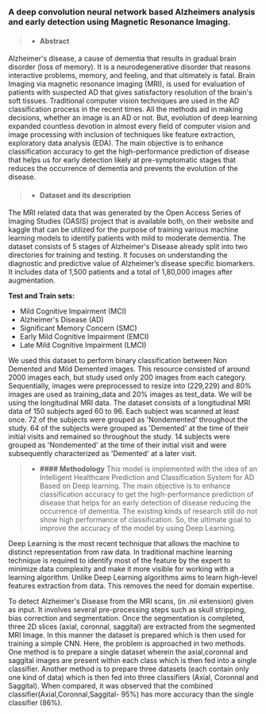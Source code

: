 ### A deep convolution neural network based Alzheimers analysis and early detection using Magnetic Resonance Imaging.

>* #### **Abstract**
Alzheimer's disease, a cause of dementia that results in gradual brain disorder (loss of memory). It is a neurodegenerative disorder that reasons interactive problems, memory, and feeling, and that ultimately is fatal.  Brain Imaging via magnetic resonance imaging (MRI), is used for evaluation of patients with suspected AD that gives satisfactory resolution of the brain's soft tissues. Traditional computer vision techniques are used in the AD classification process in the recent times. All the methods aid in making decisions, whether an image is an AD or not. But, evolution of deep learning expanded countless devotion in almost every field of computer vision and image processing with inclusion of techniques like feature extraction, exploratory data analysis (EDA).
The main objective is to enhance classification accuracy to get the high-performance prediction of disease that helps us for early detection likely at pre-symptomatic stages that  reduces the occurrence of dementia and prevents the evolution of the disease.


>* #### **Dataset and its description**
The MRI related data that was generated by the Open Access Series of Imaging Studies (OASIS) project that is available both, on their website and kaggle that can be utilized for the purpose of training various machine learning models to identify patients with mild to moderate dementia. The dataset consists of 5 stages of Alzheimer's Disease already split into two directories for training and testing. It focuses on understanding the diagnostic and predictive value of Alzheimer’s disease specific biomarkers. It includes data of 1,500 patients and a total of 1,80,000 images after augmentation.

**Test and Train sets:**
* Mild Cognitive Impairment (MCI)
* Alzheimer's Disease (AD)
* Significant Memory Concern (SMC)
* Early Mild Cognitive Impairment (EMCI)
* Late Mild Cognitive Impairment (LMCI)

We used this dataset to perform binary classification between Non Demented and Mild Demented images. This resource consisted of around 2000 images each, but study used only 200 images from each category. Sequentially, images were preprocessed to resize into (229,229) and 80% images are used as training_data and 20% images as test_data.
We will be using the longitudinal MRI data. The dataset consists of a longitudinal MRI data of 150 subjects aged 60 to 96. Each subject was scanned at least once. 72 of the subjects were grouped as 'Nondemented' throughout the study. 64 of the subjects were grouped as 'Demented' at the time of their initial visits and remained so throughout the study. 14 subjects were grouped as 'Nondemented' at the time of their initial visit and were subsequently characterized as 'Demented' at a later visit. 


>* **#### Methodology**
This model is implemented with the idea of an Intelligent Healthcare Prediction and Classification System for AD Based on Deep learning. The main objective is to enhance classification accuracy to get the high-performance prediction of disease that helps for an early detection of disease reducing the occurrence of dementia. The existing kinds of research still do not show high performance of classification. So, the ultimate goal to improve the accuracy of the model by using Deep Learning.

Deep Learning is the most recent technique that allows the machine to distinct representation from raw data. In traditional machine learning technique is required to identify most of the feature by the expert to minimize data complexity and make it more visible for working with a learning algorithm. Unlike Deep Learning algorithms aims to learn high-level features extraction from data. This removes the need for domain expertise.

To detect Alzheimer's Disease from the MRI scans, (in .nii extension) given as input. It involves several pre-processing steps such as skull stripping, bias correction and segmentation. Once the segmentation is completed, three 2D slices (axial, coronnal, saggital) are extracted from the segmented MRI Image. In this manner the dataset is prepared which is then used for training a simple CNN.
Here, the problem is approached in two methods. One method is to prepare a single dataset wherein the axial,coronnal and saggital images are present within each class which is then fed into a single classifier. Another method is to prepare three datasets (each contain only one kind of data) which is then fed into three classifiers (Axial, Coronnal and Saggital). When compared, it was observed that the combined classifier(Axial,Coronnal,Saggital- 95%) has more accuracy than the single classifier (86%).
